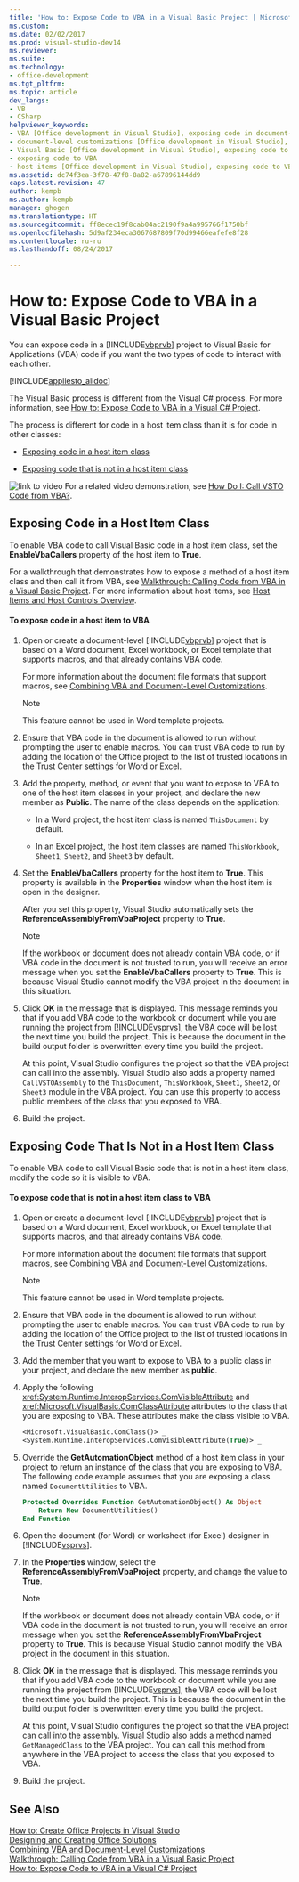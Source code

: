 ```yaml
---
title: 'How to: Expose Code to VBA in a Visual Basic Project | Microsoft Docs'
ms.custom: 
ms.date: 02/02/2017
ms.prod: visual-studio-dev14
ms.reviewer: 
ms.suite: 
ms.technology:
- office-development
ms.tgt_pltfrm: 
ms.topic: article
dev_langs:
- VB
- CSharp
helpviewer_keywords:
- VBA [Office development in Visual Studio], exposing code in document-level customizations
- document-level customizations [Office development in Visual Studio], exposing code
- Visual Basic [Office development in Visual Studio], exposing code to VBA
- exposing code to VBA
- host items [Office development in Visual Studio], exposing code to VBA
ms.assetid: dc74f3ea-3f78-47f8-8a82-a67896144dd9
caps.latest.revision: 47
author: kempb
ms.author: kempb
manager: ghogen
ms.translationtype: HT
ms.sourcegitcommit: ff8ecec19f8cab04ac2190f9a4a995766f1750bf
ms.openlocfilehash: 5d9af234eca3067687809f70d99466eafefe8f28
ms.contentlocale: ru-ru
ms.lasthandoff: 08/24/2017

---
```

# <a name="how-to-expose-code-to-vba-in-a-visual-basic-project"></a>How to: Expose Code to VBA in a Visual Basic Project
  You can expose code in a [!INCLUDE[vbprvb](../sharepoint/includes/vbprvb-md.md)] project to Visual Basic for Applications (VBA) code if you want the two types of code to interact with each other.  
  
 [!INCLUDE[appliesto_alldoc](../vsto/includes/appliesto-alldoc-md.md)]  
  
 The Visual Basic process is different from the Visual C# process. For more information, see [How to: Expose Code to VBA in a Visual C&#35; Project](../vsto/how-to-expose-code-to-vba-in-a-visual-csharp-project.md).  
  
 The process is different for code in a host item class than it is for code in other classes:  
  
-   [Exposing code in a host item class](#HostItemCode)  
  
-   [Exposing code that is not in a host item class](#NonHostItem)  
  
 ![link to video](../vsto/media/playvideo.gif "link to video") For a related video demonstration, see [How Do I: Call VSTO Code from VBA?](http://go.microsoft.com/fwlink/?LinkId=136757).  
  
##  <a name="HostItemCode"></a> Exposing Code in a Host Item Class  
 To enable VBA code to call Visual Basic code in a host item class, set the **EnableVbaCallers** property of the host item to **True**.  
  
 For a walkthrough that demonstrates how to expose a method of a host item class and then call it from VBA, see [Walkthrough: Calling Code from VBA in a Visual Basic Project](../vsto/walkthrough-calling-code-from-vba-in-a-visual-basic-project.md). For more information about host items, see [Host Items and Host Controls Overview](../vsto/host-items-and-host-controls-overview.md).  
  
#### <a name="to-expose-code-in-a-host-item-to-vba"></a>To expose code in a host item to VBA  
  
1.  Open or create a document-level [!INCLUDE[vbprvb](../sharepoint/includes/vbprvb-md.md)] project that is based on a Word document, Excel workbook, or Excel template that supports macros, and that already contains VBA code.  
  
     For more information about the document file formats that support macros, see [Combining VBA and Document-Level Customizations](../vsto/combining-vba-and-document-level-customizations.md).  
  
    > [!NOTE]  
    >  This feature cannot be used in Word template projects.  
  
2.  Ensure that VBA code in the document is allowed to run without prompting the user to enable macros. You can trust VBA code to run by adding the location of the Office project to the list of trusted locations in the Trust Center settings for Word or Excel.  
  
3.  Add the property, method, or event that you want to expose to VBA to one of the host item classes in your project, and declare the new member as **Public**. The name of the class depends on the application:  
  
    -   In a Word project, the host item class is named `ThisDocument` by default.  
  
    -   In an Excel project, the host item classes are named `ThisWorkbook`, `Sheet1`, `Sheet2`, and `Sheet3` by default.  
  
4.  Set the **EnableVbaCallers** property for the host item to **True**. This property is available in the **Properties** window when the host item is open in the designer.  
  
     After you set this property, Visual Studio automatically sets the **ReferenceAssemblyFromVbaProject** property to **True**.  
  
    > [!NOTE]  
    >  If the workbook or document does not already contain VBA code, or if VBA code in the document is not trusted to run, you will receive an error message when you set the **EnableVbaCallers** property to **True**. This is because Visual Studio cannot modify the VBA project in the document in this situation.  
  
5.  Click **OK** in the message that is displayed. This message reminds you that if you add VBA code to the workbook or document while you are running the project from [!INCLUDE[vsprvs](../sharepoint/includes/vsprvs-md.md)], the VBA code will be lost the next time you build the project. This is because the document in the build output folder is overwritten every time you build the project.  
  
     At this point, Visual Studio configures the project so that the VBA project can call into the assembly. Visual Studio also adds a property named `CallVSTOAssembly` to the `ThisDocument`, `ThisWorkbook`, `Sheet1`, `Sheet2`, or `Sheet3` module in the VBA project. You can use this property to access public members of the class that you exposed to VBA.  
  
6.  Build the project.  
  
##  <a name="NonHostItem"></a> Exposing Code That Is Not in a Host Item Class  
 To enable VBA code to call Visual Basic code that is not in a host item class, modify the code so it is visible to VBA.  
  
#### <a name="to-expose-code-that-is-not-in-a-host-item-class-to-vba"></a>To expose code that is not in a host item class to VBA  
  
1.  Open or create a document-level [!INCLUDE[vbprvb](../sharepoint/includes/vbprvb-md.md)] project that is based on a Word document, Excel workbook, or Excel template that supports macros, and that already contains VBA code.  
  
     For more information about the document file formats that support macros, see [Combining VBA and Document-Level Customizations](../vsto/combining-vba-and-document-level-customizations.md).  
  
    > [!NOTE]  
    >  This feature cannot be used in Word template projects.  
  
2.  Ensure that VBA code in the document is allowed to run without prompting the user to enable macros. You can trust VBA code to run by adding the location of the Office project to the list of trusted locations in the Trust Center settings for Word or Excel.  
  
3.  Add the member that you want to expose to VBA to a public class in your project, and declare the new member as **public**.  
  
4.  Apply the following <xref:System.Runtime.InteropServices.ComVisibleAttribute> and <xref:Microsoft.VisualBasic.ComClassAttribute> attributes to the class that you are exposing to VBA. These attributes make the class visible to VBA.  
  
    ```vb  
    <Microsoft.VisualBasic.ComClass()> _  
    <System.Runtime.InteropServices.ComVisibleAttribute(True)> _  
    ```  
  
5.  Override the **GetAutomationObject** method of a host item class in your project to return an instance of the class that you are exposing to VBA. The following code example assumes that you are exposing a class named `DocumentUtilities` to VBA.  
  
    ```vb  
    Protected Overrides Function GetAutomationObject() As Object  
        Return New DocumentUtilities()  
    End Function  
    ```  
  
6.  Open the document (for Word) or worksheet (for Excel) designer in [!INCLUDE[vsprvs](../sharepoint/includes/vsprvs-md.md)].  
  
7.  In the **Properties** window, select the **ReferenceAssemblyFromVbaProject** property, and change the value to **True**.  
  
    > [!NOTE]  
    >  If the workbook or document does not already contain VBA code, or if VBA code in the document is not trusted to run, you will receive an error message when you set the **ReferenceAssemblyFromVbaProject** property to **True**. This is because Visual Studio cannot modify the VBA project in the document in this situation.  
  
8.  Click **OK** in the message that is displayed. This message reminds you that if you add VBA code to the workbook or document while you are running the project from [!INCLUDE[vsprvs](../sharepoint/includes/vsprvs-md.md)], the VBA code will be lost the next time you build the project. This is because the document in the build output folder is overwritten every time you build the project.  
  
     At this point, Visual Studio configures the project so that the VBA project can call into the assembly. Visual Studio also adds a method named `GetManagedClass` to the VBA project. You can call this method from anywhere in the VBA project to access the class that you exposed to VBA.  
  
9. Build the project.  
  
## <a name="see-also"></a>See Also  
 [How to: Create Office Projects in Visual Studio](../vsto/how-to-create-office-projects-in-visual-studio.md)   
 [Designing and Creating Office Solutions](../vsto/designing-and-creating-office-solutions.md)   
 [Combining VBA and Document-Level Customizations](../vsto/combining-vba-and-document-level-customizations.md)   
 [Walkthrough: Calling Code from VBA in a Visual Basic Project](../vsto/walkthrough-calling-code-from-vba-in-a-visual-basic-project.md)   
 [How to: Expose Code to VBA in a Visual C&#35; Project](../vsto/how-to-expose-code-to-vba-in-a-visual-csharp-project.md)  
  
  
